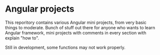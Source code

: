 # Angular projects

This reporitory contains various Angular mini projects, from very basic things to moderate.
Bunch of stuff out there for anyone who wants to learn Angular framework, mini projects with comments in every section with explain "how to".


Still in development, some functions may not work properly.
